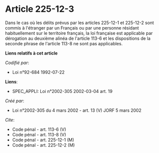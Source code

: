# Article 225-12-3

Dans le cas où les délits prévus par les articles 225-12-1 et 225-12-2 sont commis à l'étranger par un Français ou par une
personne résidant habituellement sur le territoire français, la loi française est applicable par dérogation au deuxième
alinéa de l'article 113-6 et les dispositions de la seconde phrase de l'article 113-8 ne sont pas applicables.

**Liens relatifs à cet article**

_Codifié par_:

  - Loi n°92-684 1992-07-22

**Liens**:

  - SPEC_APPLI: Loi n°2002-305 2002-03-04 art. 19

_Créé par_:

  - Loi n°2002-305 du 4 mars 2002 - art. 13 (V) JORF 5 mars 2002

_Cite_:

  - Code pénal - art. 113-6 (V)
  - Code pénal - art. 113-8 (V)
  - Code pénal - art. 225-12-1 (M)
  - Code pénal - art. 225-12-2 (M)
